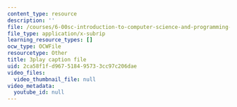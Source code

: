 ```yaml
---
content_type: resource
description: ''
file: /courses/6-00sc-introduction-to-computer-science-and-programming-spring-2011/2ca58f1fd967518495733cc97c206dae_TIQTYgmavC4.vtt
file_type: application/x-subrip
learning_resource_types: []
ocw_type: OCWFile
resourcetype: Other
title: 3play caption file
uid: 2ca58f1f-d967-5184-9573-3cc97c206dae
video_files:
  video_thumbnail_file: null
video_metadata:
  youtube_id: null
---
```

